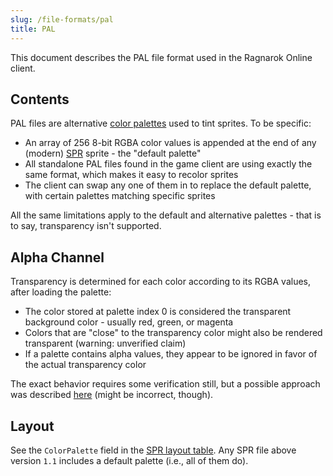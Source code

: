 ```yaml
---
slug: /file-formats/pal
title: PAL
---
```


This document describes the PAL file format used in the Ragnarok Online client.

## Contents

PAL files are alternative [color palettes](<https://en.wikipedia.org/wiki/Palette_(computing)>) used to tint sprites. To be specific:

- An array of 256 8-bit RGBA color values is appended at the end of any (modern) [SPR](/file-formats/spr) sprite - the "default palette"
- All standalone PAL files found in the game client are using exactly the same format, which makes it easy to recolor sprites
- The client can swap any one of them in to replace the default palette, with certain palettes matching specific sprites

All the same limitations apply to the default and alternative palettes - that is to say, transparency isn't supported.

## Alpha Channel

Transparency is determined for each color according to its RGBA values, after loading the palette:

- The color stored at palette index 0 is considered the transparent background color - usually red, green, or magenta
- Colors that are "close" to the transparency color might also be rendered transparent (warning: unverified claim)
- If a palette contains alpha values, they appear to be ignored in favor of the actual transparency color

The exact behavior requires some verification still, but a possible approach was described [here](https://github.com/rdw-archive/RagnarokFileFormats/blob/master/PAL.MD) (might be incorrect, though).

## Layout

See the `ColorPalette` field in the [SPR layout table](/file-formats/spr#layout). Any SPR file above version `1.1` includes a default palette (i.e., all of them do).
